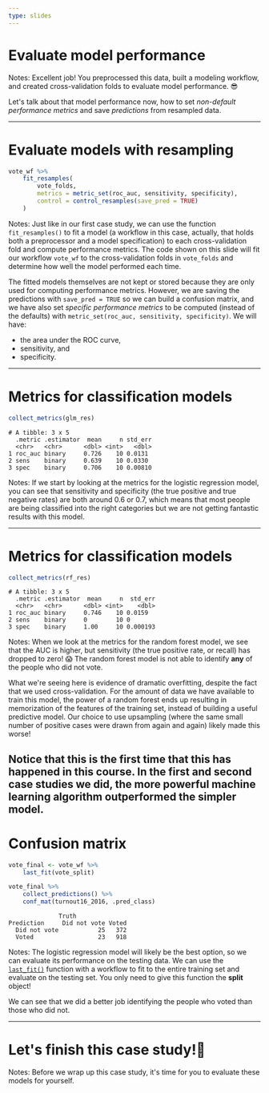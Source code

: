 ```yaml
---
type: slides
---
```


# Evaluate model performance

Notes: Excellent job! You preprocessed this data, built a modeling workflow, and created cross-validation folds to evaluate model performance. 😎 

Let's talk about that model performance now, how to set _non-default performance metrics_ and save _predictions_ from resampled data.

---

# Evaluate models with resampling

```r
vote_wf %>%
    fit_resamples(
        vote_folds,
        metrics = metric_set(roc_auc, sensitivity, specificity),
        control = control_resamples(save_pred = TRUE)
    )
```    

Notes: Just like in our first case study, we can use the function `fit_resamples()` to fit a model (a workflow in this case, actually, that holds both a preprocessor and a model specification) to each cross-validation fold and compute performance metrics. The code shown on this slide will fit our workflow `vote_wf` to the cross-validation folds in `vote_folds` and determine how well the model performed each time.

The fitted models themselves are not kept or stored because they are only used for computing performance metrics. However, we are saving the predictions with `save_pred = TRUE` so we can build a confusion matrix, and we have also set _specific performance metrics_ to be computed (instead of the defaults) with `metric_set(roc_auc, sensitivity, specificity)`. We will have: 

- the area under the ROC curve, 
- sensitivity, and 
- specificity.

---

# Metrics for classification models

```r
collect_metrics(glm_res)
```
```out
# A tibble: 3 x 5
  .metric .estimator  mean     n std_err
  <chr>   <chr>      <dbl> <int>   <dbl>
1 roc_auc binary     0.726    10 0.0131 
2 sens    binary     0.639    10 0.0330 
3 spec    binary     0.706    10 0.00810
```

Notes: If we start by looking at the metrics for the logistic regression model, you can see that sensitivity and specificity (the true positive and true negative rates) are both around 0.6 or 0.7, which means that most people are being classified into the right categories but we are not getting fantastic results with this model.

---

# Metrics for classification models

```r
collect_metrics(rf_res)
```
```out
# A tibble: 3 x 5
  .metric .estimator  mean     n  std_err
  <chr>   <chr>      <dbl> <int>    <dbl>
1 roc_auc binary     0.746    10 0.0159  
2 sens    binary     0        10 0       
3 spec    binary     1.00     10 0.000193
```

Notes: When we look at the metrics for the random forest model, we see that the AUC is higher, but sensitivity (the true positive rate, or recall) has dropped to zero! 😱 The random forest model is not able to identify **any** of the people who did not vote.  

What we're seeing here is evidence of dramatic overfitting, despite the fact that we used cross-validation. For the amount of data we have available to train this model, the power of a random forest ends up resulting in memorization of the features of the training set, instead of building a useful predictive model. Our choice to use upsampling (where the same small number of positive cases were drawn from again and again) likely made this worse!

Notice that this is the first time that this has happened in this course. In the first and second case studies we did, the more powerful machine learning algorithm outperformed the simpler model.
---

# Confusion matrix

```r
vote_final <- vote_wf %>%
    last_fit(vote_split)

vote_final %>% 
    collect_predictions() %>% 
    conf_mat(turnout16_2016, .pred_class)
```

```out
              Truth
Prediction     Did not vote Voted
  Did not vote           25   372
  Voted                  23   918
```

Notes: The logistic regression model will likely be the best option, so we can evaluate its performance on the testing data. We can use the [`last_fit()`](https://tidymodels.github.io/tune/reference/last_fit.html) function with a workflow to fit to the entire training set and evaluate on the testing set. You only need to give this function the **split** object!

We can see that we did a better job identifying the people who voted than those who did not.

---

# Let's finish this case study!👏

Notes: Before we wrap up this case study, it's time for you to evaluate these models for yourself.
